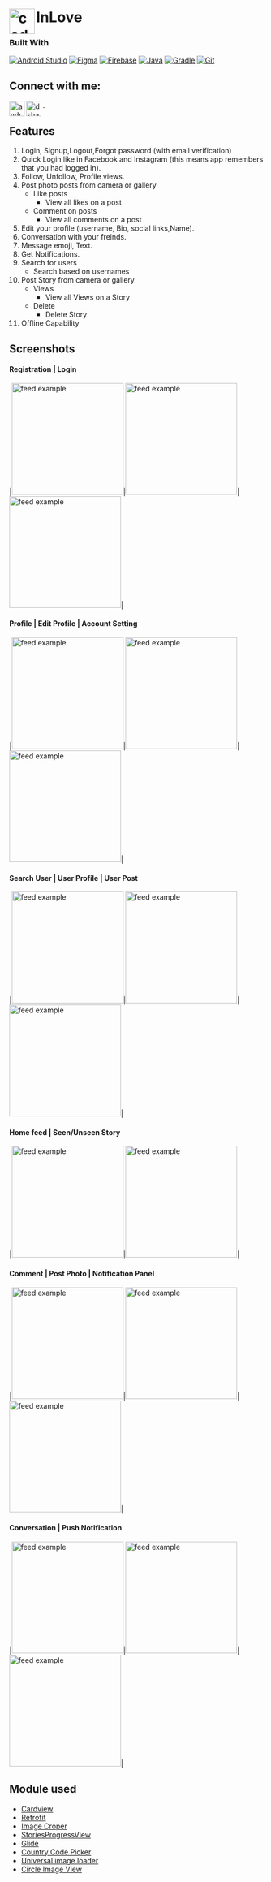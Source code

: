 # <img align="left" alt="codeSTACKr | Instagram" width="50px" src="img/Logo.jpg" />InLove

### Built With

[![Android Studio](https://img.shields.io/badge/Android_Studio-3DDC84?style=for-the-badge&logo=android-studio&logoColor=white)](https://developer.android.com/studio)
[![Figma](https://img.shields.io/badge/Figma-a259ff?style=for-the-badge&logo=figma&logoColor=1abcfe)](https://www.figma.com/)
[![Firebase](https://img.shields.io/badge/Firebase-FFCA28?style=for-the-badge&logo=firebase&logoColor=black)](https://firebase.google.com/)
[![Java](https://img.shields.io/badge/Java-007396?style=for-the-badge&logo=java&logoColor=white)](https://www.java.com/)
[![Gradle](https://img.shields.io/badge/Gradle-02303A?style=for-the-badge&logo=gradle&logoColor=white)](https://gradle.org/)
[![Git](https://img.shields.io/badge/Git-F05032?style=for-the-badge&logo=git&logoColor=white)](https://git-scm.com/)

## Connect with me:
[<img align="left" alt="androrealm | Facebook" width="30px" src="img/Facebook_Logo.png" />](https://www.facebook.com/nguyenluuvinh0412)
[<img align="left" alt="dshakir52 | Instagram" width="30px" src="https://cdn.jsdelivr.net/npm/simple-icons@v3/icons/instagram.svg" />](https://www.instagram.com/nguyenluuvinh_/).

## Features
1. Login, Signup,Logout,Forgot password (with email verification)
2. Quick Login like in Facebook and Instagram (this means app remembers that you had logged in).
3. Follow, Unfollow, Profile views.
4. Post photo posts from camera or gallery
   * Like posts
      * View all likes on a post
   * Comment on posts
        * View all comments on a post
5. Edit your profile (username, Bio, social links,Name).
6. Conversation with your freinds.
7. Message emoji, Text.
8. Get Notifications.
9. Search for users
    * Search based on usernames
10. Post Story from camera or gallery
      * Views
        * View all Views on a Story
      * Delete
        * Delete Story
11. Offline Capability

## Screenshots
#### Registration | Login
|<img src="img/dangnhap.jpg" alt="feed example" width="220">|<img src="img/dangki.jpg" alt="feed example" width="220">|<img src="img/dangki2.jpg" alt="feed example" width="220">|

#### Profile | Edit Profile | Account Setting
|<img src="img/pro.jpg" alt="feed example" width="220">|<img src="img/editpro.jpg" alt="feed example" width="220">|<img src="img/caidat.jpg" alt="feed example" width="220">|

#### Search User | User Profile | User Post
|<img src="img/dangnhap.jpg" alt="feed example" width="220">|<img src="img/home.jpg" alt="feed example" width="220">|<img src="img/pro.jpg" alt="feed example" width="220">|


#### Home feed | Seen/Unseen Story
|<img src="img/story.jpg" alt="feed example" width="220">|<img src="img/themtin.jpg" alt="feed example" width="220">|

#### Comment | Post Photo | Notification Panel
|<img src="img/binhluan.jpg" alt="feed example" width="220">|<img src="img/thembaiviet.jpg" alt="feed example" width="220">|<img src="img/pro.jpg" alt="feed example" width="220">|

#### Conversation | Push Notification
|<img src="img/dangnhap.jpg" alt="feed example" width="220">|<img src="img/home.jpg" alt="feed example" width="220">|<img src="img/pro.jpg" alt="feed example" width="220">|

## Module used
* [Cardview](https://developer.android.com/jetpack/androidx/releases/cardview)
* [Retrofit](https://github.com/square/retrofit)
* [Image Croper](https://github.com/ArthurHub/Android-Image-Cropper)
* [StoriesProgressView](https://github.com/shts/StoriesProgressView)
* [Glide](https://github.com/bumptech/glide)
* [Country Code Picker](https://github.com/hbb20/CountryCodePickerProject)
* [Universal image loader](https://github.com/nostra13/Android-Universal-Image-Loader)
* [Circle Image View](https://github.com/hdodenhof/CircleImageView)
